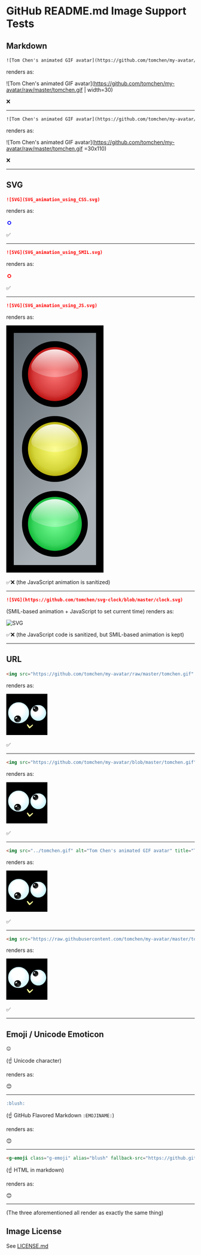 # GitHub README.md Image Support Tests

## Markdown

```html
![Tom Chen's animated GIF avatar](https://github.com/tomchen/my-avatar/raw/master/tomchen.gif | width=30)
```

renders as:

![Tom Chen's animated GIF avatar](https://github.com/tomchen/my-avatar/raw/master/tomchen.gif | width=30)

❌

---

```html
![Tom Chen's animated GIF avatar](https://github.com/tomchen/my-avatar/raw/master/tomchen.gif =30x110)
```

renders as:

![Tom Chen's animated GIF avatar](https://github.com/tomchen/my-avatar/raw/master/tomchen.gif =30x110)

❌

---

## SVG

```markdown
![SVG](SVG_animation_using_CSS.svg)
```

renders as:

![SVG](SVG_animation_using_CSS.svg)

✅

---

```markdown
![SVG](SVG_animation_using_SMIL.svg)
```

renders as:

![SVG](SVG_animation_using_SMIL.svg)

✅

---

```markdown
![SVG](SVG_animation_using_JS.svg)
```

renders as:

![SVG](SVG_animation_using_JS.svg)

✅❌ (the JavaScript animation is sanitized)

---

```markdown
![SVG](https://github.com/tomchen/svg-clock/blob/master/clock.svg)
```

(SMIL-based animation + JavaScript to set current time) renders as:

![SVG](https://github.com/tomchen/svg-clock/blob/master/clock.svg)

✅❌ (the JavaScript code is sanitized, but SMIL-based animation is kept)

---

## URL

```html
<img src="https://github.com/tomchen/my-avatar/raw/master/tomchen.gif" alt="Tom Chen's animated GIF avatar" title="Tom Chen's animated GIF avatar" height="110px" width="110px">
```

renders as:

<img src="https://github.com/tomchen/my-avatar/raw/master/tomchen.gif" alt="Tom Chen's animated GIF avatar" title="Tom Chen's animated GIF avatar" height="110px" width="110px">

✅

---

```html
<img src="https://github.com/tomchen/my-avatar/blob/master/tomchen.gif" alt="Tom Chen's animated GIF avatar" title="Tom Chen's animated GIF avatar" height="110px" width="110px">
```

renders as:

<img src="https://github.com/tomchen/my-avatar/blob/master/tomchen.gif" alt="Tom Chen's animated GIF avatar" title="Tom Chen's animated GIF avatar" height="110px" width="110px">

✅

---

```html
<img src="../tomchen.gif" alt="Tom Chen's animated GIF avatar" title="Tom Chen's animated GIF avatar" height="110px" width="110px">
```

renders as:

<img src="../tomchen.gif" alt="Tom Chen's animated GIF avatar" title="Tom Chen's animated GIF avatar" height="110px" width="110px">

✅

---

```html
<img src="https://raw.githubusercontent.com/tomchen/my-avatar/master/tomchen.gif" alt="Tom Chen's animated GIF avatar" title="Tom Chen's animated GIF avatar" height="110px" width="110px">
```

renders as:

<img src="https://raw.githubusercontent.com/tomchen/my-avatar/master/tomchen.gif" alt="Tom Chen's animated GIF avatar" title="Tom Chen's animated GIF avatar" height="110px" width="110px">

✅

---

## Emoji / Unicode Emoticon

```markdown
😊
```

(:point_up: Unicode character)

renders as:

😊

---

```markdown
:blush:
```

(:point_up: GitHub Flavored Markdown `:EMOJINAME:`)

renders as:

:blush:

---

```markdown
<g-emoji class="g-emoji" alias="blush" fallback-src="https://github.githubassets.com/images/icons/emoji/unicode/1f60a.png">😊</g-emoji>
```

(:point_up: HTML in markdown)

renders as:

<g-emoji class="g-emoji" alias="blush" fallback-src="https://github.githubassets.com/images/icons/emoji/unicode/1f60a.png">😊</g-emoji>

---

(The three aforementioned all render as exactly the same thing)

## Image License

See [LICENSE.md](LICENSE.md)
